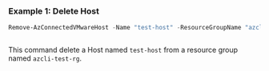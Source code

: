 ### Example 1: Delete Host
```powershell
Remove-AzConnectedVMwareHost -Name "test-host" -ResourceGroupName "azcli-test-rg" -SubscriptionId "204898ee-cd13-4332-b9d4-55ca5c25496d"
```

```output
```

This command delete a Host named `test-host` from a resource group named `azcli-test-rg`.